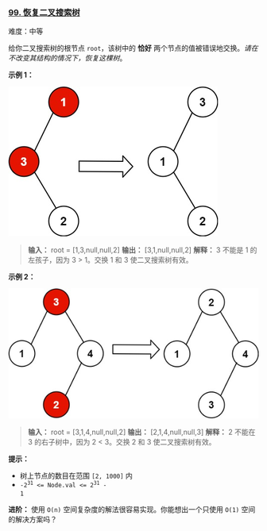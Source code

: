 ### [99\. 恢复二叉搜索树](https://leetcode.cn/problems/recover-binary-search-tree/)

难度：中等

给你二叉搜索树的根节点 `root`，该树中的 **恰好** 两个节点的值被错误地交换。_请在不改变其结构的情况下，恢复这棵树_。

**示例 1：**

![](./assets/img/Question0099_01.jpg)

> **输入：** root = [1,3,null,null,2]
> **输出：** [3,1,null,null,2]
> **解释：** 3 不能是 1 的左孩子，因为 3 > 1。交换 1 和 3 使二叉搜索树有效。

**示例 2：**

![](./assets/img/Question0099_02.jpg)

> **输入：** root = [3,1,4,null,null,2]
> **输出：** [2,1,4,null,null,3]
> **解释：** 2 不能在 3 的右子树中，因为 2 < 3。交换 2 和 3 使二叉搜索树有效。

**提示：**

- 树上节点的数目在范围 `[2, 1000]` 内
- <code>-2<sup>31</sup> <= Node.val <= 2<sup>31</sup> - 1</code>

**进阶：** 使用 `O(n)` 空间复杂度的解法很容易实现。你能想出一个只使用 `O(1)` 空间的解决方案吗？
